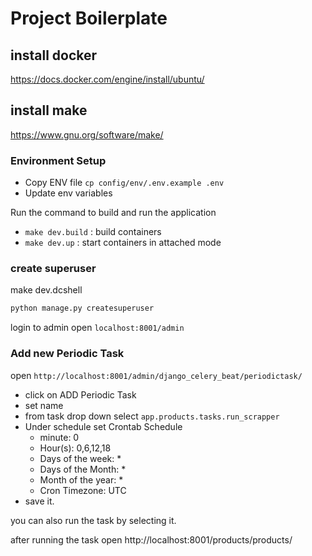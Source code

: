 # Project Boilerplate
## install docker
https://docs.docker.com/engine/install/ubuntu/
## install make
https://www.gnu.org/software/make/

### Environment Setup

- Copy ENV file `cp config/env/.env.example .env`
- Update env variables

Run the command to build and run the application
- `make dev.build` : build containers
- `make dev.up` : start containers in attached mode

### create superuser

make dev.dcshell
```bash
python manage.py createsuperuser
```

login to admin
open `localhost:8001/admin`

### Add new Periodic Task

open `http://localhost:8001/admin/django_celery_beat/periodictask/`
- click on ADD Periodic Task
- set name
- from task drop down select `app.products.tasks.run_scrapper` 
- Under schedule set Crontab Schedule
  - minute: 0
  - Hour(s): 0,6,12,18
  - Days of the week: *
  - Days of the Month: *
  - Month of the year: *
  - Cron Timezone: UTC
 - save it.


you can also run the task by selecting it.

after running the task open http://localhost:8001/products/products/
